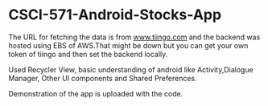 # CSCI-571-Android-Stocks-App

The URL for fetching the data is from www.tiingo.com and the backend was hosted using EBS of AWS.That might be down but you can get your own token of tiingo and then set the backend locally.

Used Recycler View, basic understanding of android like Activity,Dialogue Manager, Other UI components and Shared Preferences. 

Demonstration of the app is uploaded with the code.
